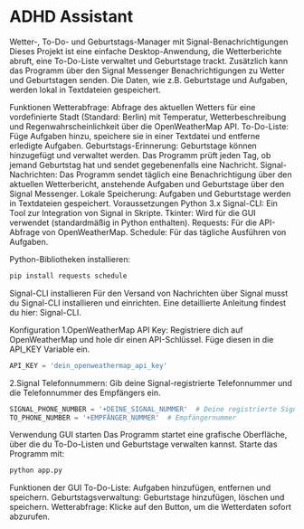 # ADHD Assistant
 
Wetter-, To-Do- und Geburtstags-Manager mit Signal-Benachrichtigungen
Dieses Projekt ist eine einfache Desktop-Anwendung, die Wetterberichte abruft, eine To-Do-Liste verwaltet und Geburtstage trackt. Zusätzlich kann das Programm über den Signal Messenger Benachrichtigungen zu Wetter und Geburtstagen senden. Die Daten, wie z.B. Geburtstage und Aufgaben, werden lokal in Textdateien gespeichert.

Funktionen
Wetterabfrage: Abfrage des aktuellen Wetters für eine vordefinierte Stadt (Standard: Berlin) mit Temperatur, Wetterbeschreibung und Regenwahrscheinlichkeit über die OpenWeatherMap API.
To-Do-Liste: Füge Aufgaben hinzu, speichere sie in einer Textdatei und entferne erledigte Aufgaben.
Geburtstags-Erinnerung: Geburtstage können hinzugefügt und verwaltet werden. Das Programm prüft jeden Tag, ob jemand Geburtstag hat und sendet gegebenenfalls eine Nachricht.
Signal-Nachrichten: Das Programm sendet täglich eine Benachrichtigung über den aktuellen Wetterbericht, anstehende Aufgaben und Geburtstage über den Signal Messenger.
Lokale Speicherung: Aufgaben und Geburtstage werden in Textdateien gespeichert.
Voraussetzungen
Python 3.x
Signal-CLI: Ein Tool zur Integration von Signal in Skripte.
Tkinter: Wird für die GUI verwendet (standardmäßig in Python enthalten).
Requests: Für die API-Abfrage von OpenWeatherMap.
Schedule: Für das tägliche Ausführen von Aufgaben.

Python-Bibliotheken installieren:


````Bash 
pip install requests schedule

`````
Signal-CLI installieren
Für den Versand von Nachrichten über Signal musst du Signal-CLI installieren und einrichten. Eine detaillierte Anleitung findest du hier: Signal-CLI.

Konfiguration
1.OpenWeatherMap API Key: Registriere dich auf OpenWeatherMap und hole dir einen API-Schlüssel. Füge diesen in die API_KEY Variable ein.

````python
API_KEY = 'dein_openweathermap_api_key'
````
2.Signal Telefonnummern: Gib deine Signal-registrierte Telefonnummer und die Telefonnummer des Empfängers ein.
````python
SIGNAL_PHONE_NUMBER = '+DEINE_SIGNAL_NUMMER'  # Deine registrierte Signal-Telefonnummer
TO_PHONE_NUMBER = '+EMPFÄNGER_NUMMER'  # Empfängernummer
````

Verwendung
GUI starten
Das Programm startet eine grafische Oberfläche, über die du To-Do-Listen und Geburtstage verwalten kannst. Starte das Programm mit:

````bash
python app.py
````
Funktionen der GUI
To-Do-Liste: Aufgaben hinzufügen, entfernen und speichern.
Geburtstagsverwaltung: Geburtstage hinzufügen, löschen und speichern.
Wetterabfrage: Klicke auf den Button, um die Wetterdaten sofort abzurufen.
